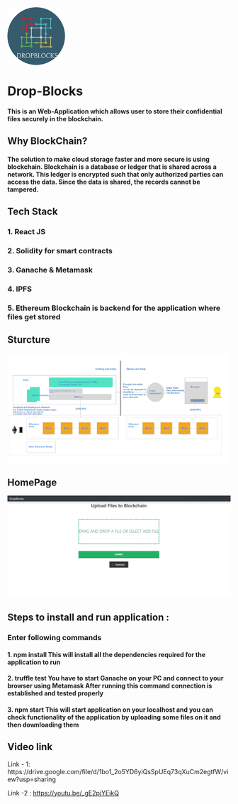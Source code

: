 <img src="images/logo-circular.png" width="130px" height="130px" />
<h1>Drop-Blocks</h1> 
<h4>This is an Web-Application which allows user to store their confidential files securely in the blockchain.</h4>

 <h2>Why BlockChain?</h2>
   <h4>The solution to make cloud storage faster and more secure is using blockchain. Blockchain is a database or ledger that is shared across a network. This ledger is encrypted such that only authorized parties can access the data. Since the data is shared, the records cannot be tampered.</h4>

<h2>Tech Stack</h2>
<h3>1. React JS</h3>
<h3>2. Solidity for smart contracts</h3>
<h3>3. Ganache & Metamask</h3>
<h3>4. IPFS</h3>
<h3>5. Ethereum Blockchain is backend for the application where files get stored</h3>


<h2>Sturcture</h2>
<img src="images/structure.png" width="500px" height="250px" align="center">



<h2>HomePage</h2>
<img src="images/Homepage.png">

<h2>Steps to install and run application : </h2> 
<h3>Enter following commands </h3>


<h4>1. npm install 
This will install all the dependencies required for the application to run</h4>

<h4>2. truffle test
You have to start Ganache on your PC and connect to your browser using Metamask 
After running this command connection is established and tested properly </h4>

<h4>3. npm start
This will start application on your localhost and you can check functionality of 
the application by uploading some files on it and then downloading them </h4>


<h2> Video link</h2>
Link - 1:
https://drive.google.com/file/d/1bo1_2o5YD6yiQsSpUEq73qXuCm2egtfW/view?usp=sharing

Link -2 :
https://youtu.be/_gE2pjYEikQ

